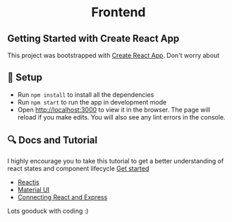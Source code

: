 <div align = "center"><h1> Frontend </h1></div>

## Getting Started with Create React App

This project was bootstrapped with [Create React App](https://github.com/facebook/create-react-app). Don't worry about 

## :pushpin: Setup
- Run ``npm install`` to install all the dependencies
- Run ``npm start`` to run the app in development mode
- Open [http://localhost:3000](http://localhost:3000) to view it in the browser. The page will reload if you make edits. You will also see any lint errors in the console.

## :mag: Docs and Tutorial

I highly encourage you to take this tutorial to get a better understanding of react states and component lifecycle [Get started](https://reactjs.org/tutorial/tutorial.html)

- [Reactjs](https://reactjs.org/)
- [Material UI](https://material-ui.com/)
- [Connecting React and Express](https://medium.com/better-programming/connect-your-express-and-react-applications-using-axios-c35723b6d667)

Lots gooduck with coding :)
